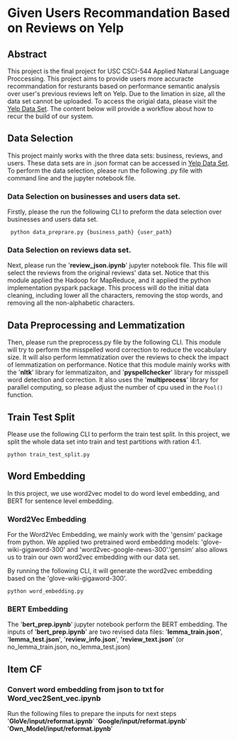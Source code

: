 # Given Users Recommandation Based on Reviews on Yelp

## Abstract
This project is the final project for USC CSCI-544 Applied Natural Language Proccessing. This project aims to provide 
users more accuracte recommandation for resturants based on performance semantic analysis over user's previous reviews
left on Yelp. Due to the limation in size, all the data set cannot be uploaded. To access the origial data, please visit
the [Yelp Data Set](https://www.yelp.com/dataset). The content below will provide a workflow about how to recur the build
of our system.

## Data Selection
This project mainly works with the three data sets: business, reviews, and users. These data sets are in .json format 
can be accessed in 
[Yelp Data Set](https://www.yelp.com/dataset). To perform the data selection, please run the following .py file with 
command line and the jupyter notebook file.

### Data Selection on businesses and users data set.
Firstly, please the run the following CLI to preform the data selection over businesses and users data set.

```commandline
 python data_preprare.py {business_path} {user_path}
```

### Data Selection on reviews data set.

Next, please run the '**review_json.ipynb**' jupyter notebook file. This file will select the reviews from the original 
reviews' data set. Notice that this module applied the Hadoop for MapReduce, and it applied the python implementation 
pyspark package. This process will do the initial data cleaning, including lower all the characters, removing the stop 
words, and removing all the non-alphabetic characters.

## Data Preprocessing and Lemmatization

Then, please run the preprocess.py file by the following CLI. This module will try to perform the misspelled word 
correction to reduce the vocabulary size. It will also perform lemmatization over the reviews to check the impact of 
lemmatization on performance. Notice that this module mainly works with the '**nltk**' library for lemmatizaiton, and
'**pyspellchecker**' library for misspell word detection and correction. It also uses the '**multiprocess**' library
for parallel computing, so please adjust the number of cpu used in the <code>Pool()</code> function.

## Train Test Split

Please use the following CLI to perform the train test split. In this project, we split the whole data set into train 
and test partitions with ration 4:1.

```commandline
python train_test_split.py
```

## Word Embedding
In this project, we use word2vec model to do word level embedding, and BERT for sentence level embedding.

### Word2Vec Embedding
For the Word2Vec Embedding, we mainly work with the 'gensim' package from python. We applied two pretrained word embedding
models: 'glove-wiki-gigaword-300' and 'word2vec-google-news-300'.'gensim' also allows us to train our own word2vec 
embedding with our data set.

By running the following CLI, it will generate the word2vec embedding based on the 'glove-wiki-gigaword-300'.
```commandline
python word_embedding.py
```

### BERT Embedding
The '**bert_prep.ipynb**' jupyter notebook perform the BERT embedding. The inputs of '**bert_prep.ipynb**' are two revised data files: '**lemma_train.json**', '**lemma_test.json**', '**review_info.json**', 
**'review_text.json**' (or no_lemma_train.json, no_lemma_test.json)

## Item CF

### Convert word embedding from json to txt for Word_vec2Sent_vec.ipynb
Run the following files to prepare the inputs for next steps
'**GloVe/input/reformat.ipynb**'
'**Google/input/reformat.ipynb**'
'**Own_Model/input/reformat.ipynb**'



